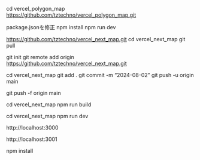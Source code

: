 cd vercel_polygon_map
https://github.com/tztechno/vercel_polygon_map.git


package.jsonを修正
npm install
npm run dev

https://github.com/tztechno/vercel_next_map.git
cd vercel_next_map
git pull

git init
git remote add origin https://github.com/tztechno/vercel_next_map.git

cd vercel_next_map
git add .
git commit -m “2024-08-02”
git push -u origin main

git push -f origin main

cd vercel_next_map
npm run build

cd vercel_next_map
npm run dev

http://localhost:3000

http://localhost:3001

npm install

